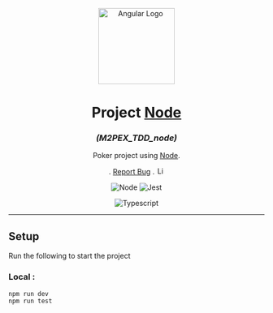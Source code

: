 <p align="center">
  <a><img src="https://user-images.githubusercontent.com/12243763/40760176-7f92ceb8-6463-11e8-9c4b-f65907c613ae.png" width="150" alt="Angular Logo" /></a>
</p>

<h1 align="center">Project <a href="https://nodejs.org/fr">Node</a></h1>
<h3 align="center"><i>(M2PEX_TDD_node)</i></h3>

<p align="center">

</p>

<p align="center">
  <p align="center">
    Poker project using <a href="https://nodejs.org/fr">Node</a>.
  </p>
    <p align="center">.
        <a href="https://github.com/hugo-HDSF/M2PEX_TDD_node/issues">Report Bug</a>
        .
        <img src="https://img.shields.io/github/license/ucan-lab/docker-laravel" alt="License" height="15">
    </p>
</p>

<div align="center">

![Node](https://img.shields.io/badge/-Node_22.14-339933?logo=node.js&logoColor=white)
![Jest](https://img.shields.io/badge/-Jest_29.7-C21325?logo=jest&logoColor=white)

</div>

<div align="center">

![Typescript](https://img.shields.io/badge/-Typescript_5.8-3178C6?logo=typescript&logoColor=white)

</div>

-----

## Setup

Run the following to start the project

### Local :
```shell
npm run dev
npm run test
```
